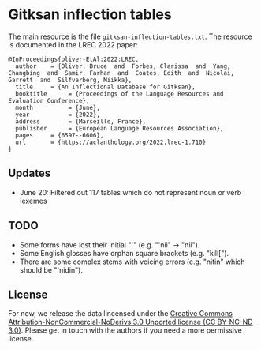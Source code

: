 # Gitksan inflection tables

The main resource is the file `gitksan-inflection-tables.txt`. The resource is documented in the LREC 2022 paper:

```
@InProceedings{oliver-EtAl:2022:LREC,
  author    = {Oliver, Bruce  and  Forbes, Clarissa  and  Yang, Changbing  and  Samir, Farhan  and  Coates, Edith  and  Nicolai, Garrett  and  Silfverberg, Miikka},
  title     = {An Inflectional Database for Gitksan},
  booktitle      = {Proceedings of the Language Resources and Evaluation Conference},
  month          = {June},
  year           = {2022},
  address        = {Marseille, France},
  publisher      = {European Language Resources Association},
  pages     = {6597--6606},
  url       = {https://aclanthology.org/2022.lrec-1.710}
}
```

## Updates

* June 20: Filtered out 117 tables which do not represent noun or verb lexemes 

## TODO

* Some forms have lost their initial "'" (e.g. "'nii" -> "nii"). 
* Some English glosses have orphan square brackets (e.g. "kill["). 
* There are some complex stems with voicing errors (e.g. "nitin" which should be "'nidin").

## License

For now, we release the data lincensed under the [Creative Commons Attribution-NonCommercial-NoDerivs 3.0 Unported license (CC BY-NC-ND 3.0)](https://creativecommons.org/licenses/by-nc-nd/3.0/). Please get in touch with the authors if you need a more permissive license.
